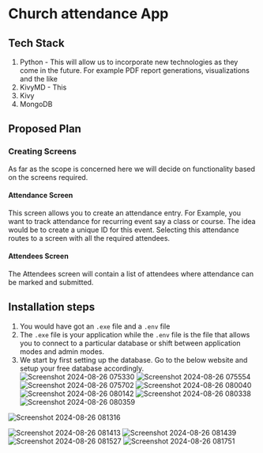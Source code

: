 # Church attendance App

## Tech Stack

1. Python - This will allow us to incorporate new technologies as they come in the future. For example PDF report generations, visualizations and the like
2. KivyMD - This 
3. Kivy
4. MongoDB

## Proposed Plan

### Creating Screens
As far as the scope is concerned here we will decide on functionality based on the screens required.

#### Attendance Screen
This screen allows you to create an attendance entry. For Example, you want to track attendance for recurring event say a class or course. The idea would be to create a unique ID for this event. Selecting this attendance routes  to a screen with all the required attendees.

#### Attendees Screen
The Attendees screen will contain a list of attendees where attendance can be marked and submitted.

## Installation steps
1. You would have got an `.exe` file and a `.env` file
2. The `.exe` file is your application while the `.env` file is the file that allows you to connect to a particular database or shift between application modes and admin modes.
3. We start by first setting up the database. Go to the below website and setup your free database accordingly.
![Screenshot 2024-08-26 075330](https://github.com/user-attachments/assets/1f7f80e1-fdcc-4853-95b7-34a4e369a3dc)
![Screenshot 2024-08-26 075554](https://github.com/user-attachments/assets/5d1f3e46-8416-4345-9291-47cc1d77870f)
![Screenshot 2024-08-26 075702](https://github.com/user-attachments/assets/e31a46cf-46e7-43b8-9160-d2432140d486)
![Screenshot 2024-08-26 080040](https://github.com/user-attachments/assets/06ab61a0-910b-4c08-9d07-014f4b07b9f3)
![Screenshot 2024-08-26 080142](https://github.com/user-attachments/assets/478a49dd-e47a-4c71-92a2-fbe7eaf42144)
![Screenshot 2024-08-26 080338](https://github.com/user-attachments/assets/7a65d570-fedc-4f09-8e76-94a0c12c3b53)
![Screenshot 2024-08-26 080359](https://github.com/user-attachments/assets/264118ab-7ab8-44ae-9805-f9934d276bfe)

![Screenshot 2024-08-26 081316](https://github.com/user-attachments/assets/cce90a07-b543-45c4-9a8d-6168997da30b)

![Screenshot 2024-08-26 081413](https://github.com/user-attachments/assets/8b4a7516-05dc-46c5-9671-7a1143a7330d)
![Screenshot 2024-08-26 081439](https://github.com/user-attachments/assets/63244dd2-f20b-4d30-ad4b-b27f51148c18)
![Screenshot 2024-08-26 081527](https://github.com/user-attachments/assets/62e60fc4-9b50-4861-a7ea-9e73f16e39cf)
![Screenshot 2024-08-26 081751](https://github.com/user-attachments/assets/0390e4cd-6cbb-4e6a-a600-b72ff2d45225)


